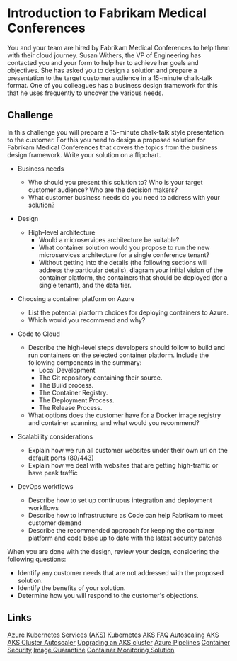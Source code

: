 # Introduction to Fabrikam Medical Conferences
You and your team are hired by Fabrikam Medical Conferences to help them with their cloud journey. Susan Withers, the VP of Engineering has contacted you and your form to help her to achieve her goals and objectives. She has asked you to design a solution and prepare a presentation to the target customer audience in a 15-minute chalk-talk format. One of you colleagues has a business design framework for this that he uses frequently to uncover the various needs.

## Challenge
In this challenge you will prepare a 15-minute chalk-talk style presentation to the customer. For this you need to design a proposed solution for Fabrikam Medical Conferences that covers the topics from the business design framework. Write your solution on a flipchart.

* Business needs
    * Who should you present this solution to? Who is your target customer audience? Who are the decision makers?
    * What customer business needs do you need to address with your solution?

* Design
    * High-level architecture
        * Would a microservices architecture be suitable?
        * What container solution would you propose to run the new microservices architecture for a single conference tenant?
        * Without getting into the details (the following sections will address the particular details), diagram your initial vision of the container platform, the containers that should be deployed (for a single tenant), and the data tier.

* Choosing a container platform on Azure
    * List the potential platform choices for deploying containers to Azure.
    * Which would you recommend and why?

* Code to Cloud 
    * Describe the high-level steps developers should follow to build and run containers on the selected container platform. Include the following components in the summary:
        * Local Development
        * The Git repository containing their source.
        * The Build process.
        * The Container Registry.
        * The Deployment Process.
        * The Release Process.
    * What options does the customer have for a Docker image registry and container scanning, and what would you recommend?

* Scalability considerations
    * Explain how we run all customer websites under their own url on the default ports (80/443) 
    * Explain how we deal with websites that are getting high-traffic or have peak traffic

* DevOps workflows
    * Describe how to set up continuous integration and deployment workflows 
    * Describe how to Infrastructure as Code can help Fabrikam to meet customer demand
    * Describe the recommended approach for keeping the container platform and code base up to date with the latest security patches 

When you are done with the design, review your design, considering the following questions:

* Identify any customer needs that are not addressed with the proposed solution.
* Identify the benefits of your solution.
* Determine how you will respond to the customer's objections.


## Links
[Azure Kubernetes Services (AKS)](https://docs.microsoft.com/en-us/azure/aks/intro-kubernetes/)
[Kubernetes](https://kubernetes.io/docs/home/)
[AKS FAQ](https://docs.microsoft.com/en-us/azure/aks/faq)
[Autoscaling AKS](https://github.com/kubernetes/autoscaler)
[AKS Cluster Autoscaler](https://docs.microsoft.com/en-us/azure/aks/cluster-autoscaler)
[Upgrading an AKS cluster](https://docs.microsoft.com/en-us/azure/aks/upgrade-cluster)
[Azure Pipelines](https://docs.microsoft.com/en-us/azure/devops/pipelines/)
[Container Security](https://docs.microsoft.com/en-us/azure/container-instances/container-instances-image-security/)
[Image Quarantine](https://github.com/Azure/acr/tree/master/docs/preview/quarantine/)
[Container Monitoring Solution](https://docs.microsoft.com/en-us/azure/azure-monitor/insights/containers)